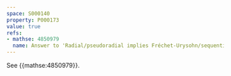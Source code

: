 ```yaml
---
space: S000140
property: P000173
value: true
refs:
- mathse: 4850979
  name: Answer to 'Radial/pseudoradial implies Fréchet-Urysohn/sequential for locally countable spaces'
---
```


See {{mathse:4850979}}.